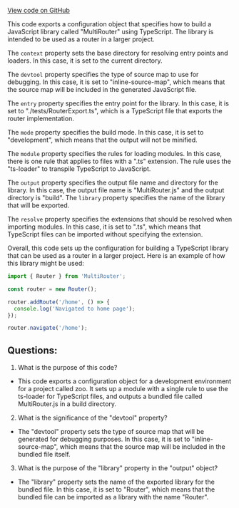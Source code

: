 [View code on GitHub](zoo-labs/zoo/blob/master/zdk/research/MultiRouting/webpack.config.js)

This code exports a configuration object that specifies how to build a JavaScript library called "MultiRouter" using TypeScript. The library is intended to be used as a router in a larger project. 

The `context` property sets the base directory for resolving entry points and loaders. In this case, it is set to the current directory. 

The `devtool` property specifies the type of source map to use for debugging. In this case, it is set to "inline-source-map", which means that the source map will be included in the generated JavaScript file. 

The `entry` property specifies the entry point for the library. In this case, it is set to "./tests/RouterExport.ts", which is a TypeScript file that exports the router implementation. 

The `mode` property specifies the build mode. In this case, it is set to "development", which means that the output will not be minified. 

The `module` property specifies the rules for loading modules. In this case, there is one rule that applies to files with a ".ts" extension. The rule uses the "ts-loader" to transpile TypeScript to JavaScript. 

The `output` property specifies the output file name and directory for the library. In this case, the output file name is "MultiRouter.js" and the output directory is "build". The `library` property specifies the name of the library that will be exported. 

The `resolve` property specifies the extensions that should be resolved when importing modules. In this case, it is set to ".ts", which means that TypeScript files can be imported without specifying the extension. 

Overall, this code sets up the configuration for building a TypeScript library that can be used as a router in a larger project. Here is an example of how this library might be used:

```typescript
import { Router } from 'MultiRouter';

const router = new Router();

router.addRoute('/home', () => {
  console.log('Navigated to home page');
});

router.navigate('/home');
```
## Questions: 
 1. What is the purpose of this code?
- This code exports a configuration object for a development environment for a project called zoo. It sets up a module with a single rule to use the ts-loader for TypeScript files, and outputs a bundled file called MultiRouter.js in a build directory.

2. What is the significance of the "devtool" property?
- The "devtool" property sets the type of source map that will be generated for debugging purposes. In this case, it is set to "inline-source-map", which means that the source map will be included in the bundled file itself.

3. What is the purpose of the "library" property in the "output" object?
- The "library" property sets the name of the exported library for the bundled file. In this case, it is set to "Router", which means that the bundled file can be imported as a library with the name "Router".